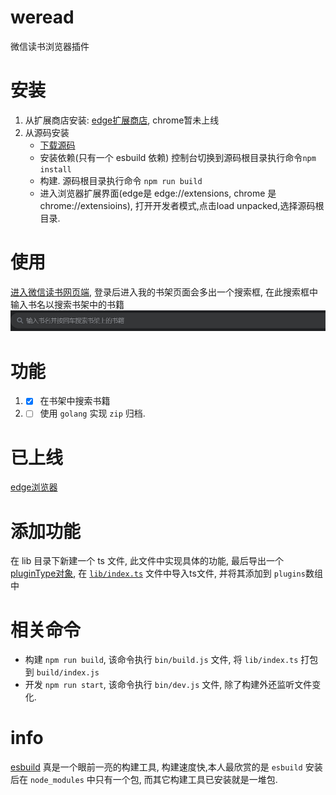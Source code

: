 # weread
微信读书浏览器插件

# 安装
1. 从扩展商店安装: [edge扩展商店](https://microsoftedge.microsoft.com/addons/detail/weread/cdmomalodmfcplbngkaakopcnbnciami?hl=en-US), chrome暂未上线
2. 从源码安装
    * [下载源码](https://github.com/bingxl/weread)
    * 安装依赖(只有一个 esbuild 依赖) 控制台切换到源码根目录执行命令`npm install`
    * 构建. 源码根目录执行命令 `npm run build`
    * 进入浏览器扩展界面(edge是 edge://extensions, chrome 是 chrome://extensioins), 打开开发者模式,点击load unpacked,选择源码根目录.

# 使用
[进入微信读书网页端](https://weread.qq.com), 登录后进入我的书架页面会多出一个搜索框, 在此搜索框中输入书名以搜索书架中的书籍
![搜索框](./images/search-button.png)

# 功能
1. - [x] 在书架中搜索书籍
2. - [ ] 使用 `golang` 实现 `zip` 归档. 
# 已上线
[edge浏览器](https://microsoftedge.microsoft.com/addons/detail/weread/cdmomalodmfcplbngkaakopcnbnciami?hl=en-US)

# 添加功能
在 lib 目录下新建一个 ts 文件, 此文件中实现具体的功能, 最后导出一个[pluginType对象](./global.d.ts), 在 [`lib/index.ts`](./lib/index.ts) 文件中导入ts文件, 并将其添加到 `plugins`数组中

# 相关命令
- 构建 `npm run build`, 该命令执行 `bin/build.js` 文件, 将  `lib/index.ts` 打包到 `build/index.js`
- 开发 `npm run start`, 该命令执行 `bin/dev.js` 文件, 除了构建外还监听文件变化.

# info
[esbuild](https://esbuild.github.io/getting-started/) 真是一个眼前一亮的构建工具, 构建速度快,本人最欣赏的是 `esbuild` 安装后在 `node_modules` 中只有一个包, 而其它构建工具已安装就是一堆包.